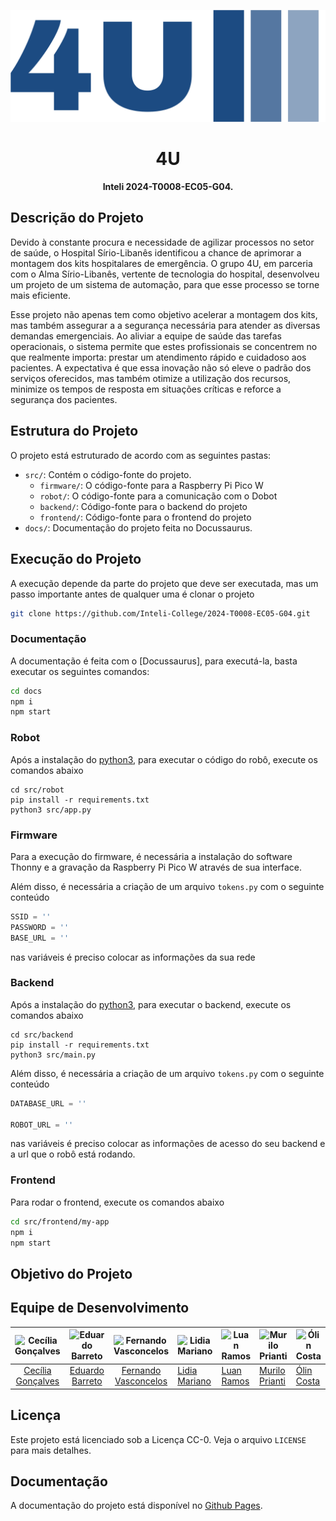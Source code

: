 <!-- Critérios -->
<!-- - [Crítico] Apresenta a estrutura do projeto (como as demais pastas estão organizadas)? -->
<!-- - [Crítico] Apresenta instruções claras de como executar o projeto e a documentação? -->
<!-- - Apresenta o objetivo do projeto? -->
<!-- - Apresenta os integrantes da equipe de desenvolvimento? -->
<!-- - Apresenta o link do Linkdin ou Github dos integrantes da equipe? -->
<!-- - Apresenta a licença Inteli do projeto (CC-0)? -->
<!-- - Apresenta os dados dos integrantes da equipe, o nome da equipe e o nome do Inteli na seção de licensa do projeto? -->
<!-- - Possui um link para o Github Pages onde a documentação pode ser localizada? -->

<p align="center">
    <img src="docs/static/img/logo/png/logo-no-background.png" alt="4U"/>
</p>
<h1 align="center">4U</h1>
<p align="center"><b>Inteli 2024-T0008-EC05-G04.</b></p>

## Descrição do Projeto

Devido à constante procura e necessidade de agilizar processos no setor de saúde, o Hospital Sírio-Libanês identificou a chance de aprimorar a montagem dos kits hospitalares de emergência. O grupo 4U, em parceria com o Alma Sírio-Libanês, vertente de tecnologia do hospital, desenvolveu um projeto de um sistema de automação, para que esse processo se torne mais eficiente.

Esse projeto não apenas tem como objetivo acelerar a montagem dos kits, mas também assegurar a a segurança necessária para atender as diversas demandas emergenciais. Ao aliviar a equipe de saúde das tarefas operacionais, o sistema permite que estes profissionais se concentrem no que realmente importa: prestar um atendimento rápido e cuidadoso aos pacientes. A expectativa é que essa inovação não só eleve o padrão dos serviços oferecidos, mas também otimize a utilização dos recursos, minimize os tempos de resposta em situações críticas e reforce a segurança dos pacientes.

## Estrutura do Projeto

O projeto está estruturado de acordo com as seguintes pastas:

- `src/`: Contém o código-fonte do projeto.
  - `firmware/`: O código-fonte para a Raspberry Pi Pico W
  - `robot/`: O código-fonte para a comunicação com o Dobot
  - `backend/`: Código-fonte para o backend do projeto
  - `frontend/`: Código-fonte para o frontend do projeto
- `docs/`: Documentação do projeto feita no Docussaurus.

## Execução do Projeto

A execução depende da parte do projeto que deve ser executada, mas um passo importante antes de qualquer uma é clonar o projeto

```sh
git clone https://github.com/Inteli-College/2024-T0008-EC05-G04.git
```

### Documentação

A documentação é feita com o [Docussaurus], para executá-la, basta executar os seguintes comandos:

```sh
cd docs
npm i
npm start
```

### Robot

Após a instalação do [python3](https://www.python.org/), para executar o código do robô, execute os comandos abaixo

```
cd src/robot
pip install -r requirements.txt
python3 src/app.py
```

### Firmware

Para a execução do firmware, é necessária a instalação do software Thonny e a gravação da Raspberry Pi Pico W através de sua interface.

Além disso, é necessária a criação de um arquivo `tokens.py` com o seguinte conteúdo

```py
SSID = ''
PASSWORD = ''
BASE_URL = ''
```

nas variáveis é preciso colocar as informações da sua rede

### Backend

Após a instalação do [python3](https://www.python.org/), para executar o backend, execute os comandos abaixo

```
cd src/backend
pip install -r requirements.txt
python3 src/main.py
```

Além disso, é necessária a criação de um arquivo `tokens.py` com o seguinte conteúdo

```py
DATABASE_URL = ''

ROBOT_URL = '' 
```

nas variáveis é preciso colocar as informações de acesso do seu backend e a url que o robô está rodando.

### Frontend

Para rodar o frontend, execute os comandos abaixo

```sh
cd src/frontend/my-app
npm i
npm start
```

## Objetivo do Projeto

## Equipe de Desenvolvimento

| ![Cecília Gonçalves](https://media.licdn.com/dms/image/D4E03AQHFDADl2nqTcA/profile-displayphoto-shrink_400_400/0/1680660675815?e=1715817600&v=beta&t=BFo5ZLvGmbYiAuvyB4BM-VPZ-AZNbZuFUXstYD2TbEo) | ![Eduardo Barreto](https://media.licdn.com/dms/image/D4D03AQHcmdXszbRiEA/profile-displayphoto-shrink_400_400/0/1674764017034?e=1715817600&v=beta&t=yEZlT7csCzV9X5hPPXbEMFqodOQdWPqENCtDb4j9KXQ) | ![Fernando Vasconcelos](https://media.licdn.com/dms/image/D4D03AQG_T8Nvtk_lNg/profile-displayphoto-shrink_400_400/0/1677155884081?e=1715817600&v=beta&t=jeDWU5tQBxQTaGhNIdBPU6Bggcj_Tft4LcbllaIcN4c) | ![Lidia Mariano](https://media.licdn.com/dms/image/D4D03AQG56mwRJ4G55g/profile-displayphoto-shrink_400_400/0/1675023865459?e=1715817600&v=beta&t=A8-s9zf8_CMeBnfyaOvnKUlDTuGIjnsBKYFkEa2FE84) | ![Luan Ramos](https://media.licdn.com/dms/image/D4D03AQF5k4FEfaI4mg/profile-displayphoto-shrink_400_400/0/1698150342373?e=1715817600&v=beta&t=B498NfoBN5UtE0gVYnZ6a9CMnkhLvvvjaugz0V2n2us) | ![Murilo Prianti](https://media.licdn.com/dms/image/D4D35AQG6W_7TsJCfoQ/profile-framedphoto-shrink_400_400/0/1655926445979?e=1711051200&v=beta&t=DtVZslhMKVngcGdEoaossz4GnvXq8cZiQDrwi2mGIgY) | ![Ólin Costa](https://media.licdn.com/dms/image/D4D03AQHMcFlvJWMv_Q/profile-displayphoto-shrink_400_400/0/1707441102331?e=1715817600&v=beta&t=BrXbtUAef7Uf0tw-Q4n2QY8lAeyA6r1sKx0hanrs0KA) |
| :-----------------------------------------------------------------------------------------------------------------------------------------------------------------------------------------------: | :---------------------------------------------------------------------------------------------------------------------------------------------------------------------------------------------: | :--------------------------------------------------------------------------------------------------------------------------------------------------------------------------------------------------: | --------------------------------------------------------------------------------------------------------------------------------------------------------------------------------------------- | ------------------------------------------------------------------------------------------------------------------------------------------------------------------------------------------ | --------------------------------------------------------------------------------------------------------------------------------------------------------------------------------------------- | ------------------------------------------------------------------------------------------------------------------------------------------------------------------------------------------ |
|                                                  [Cecília Gonçalves](https://www.linkedin.com/in/cec%C3%ADlia-alonso-gon%C3%A7alves-3aa4bb271/)                                                   |                                                                 [Eduardo Barreto](https://www.linkedin.com/in/eduardosbarreto/)                                                                 |                                                      [Fernando Vasconcelos](https://www.linkedin.com/in/fernando-antonio-s-c-de-vasconcellos/)                                                       | [Lidia Mariano](https://www.linkedin.com/in/lidiamariano/)                                                                                                                                    | [Luan Ramos](https://www.linkedin.com/in/luan-ramos-de-mello-253b28268/)                                                                                                                   | [Murilo Prianti](https://www.linkedin.com/in/murilo-prianti-0073111a1/)                                                                                                                       | [Ólin Costa](https://www.linkedin.com/in/%C3%B3lin-medeiros-costa-b0a1b426a/)                                                                                                              |

## Licença

Este projeto está licenciado sob a Licença CC-0. Veja o arquivo `LICENSE` para mais detalhes.

## Documentação

A documentação do projeto está disponível no [Github Pages](https://inteli-college.github.io/2024-T0008-EC05-G04/).
